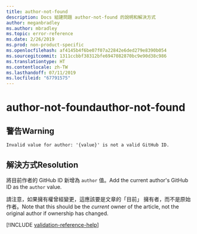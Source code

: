 ```yaml
---
title: author-not-found
description: Docs 組建問題 author-not-found 的說明和解決方式
author: meganbradley
ms.author: mbradley
ms.topic: error-reference
ms.date: 2/26/2019
ms.prod: non-product-specific
ms.openlocfilehash: af4145b4f6be07f07a22842e6ded279e8390b054
ms.sourcegitcommit: 1311ccbbf38312bfe6947082870bc9e90d38c986
ms.translationtype: HT
ms.contentlocale: zh-TW
ms.lasthandoff: 07/11/2019
ms.locfileid: "67791575"
---
```

# <a name="author-not-found"></a><span data-ttu-id="a3199-103">author-not-found</span><span class="sxs-lookup"><span data-stu-id="a3199-103">author-not-found</span></span>

## <a name="warning"></a><span data-ttu-id="a3199-104">警告</span><span class="sxs-lookup"><span data-stu-id="a3199-104">Warning</span></span>

`Invalid value for author: '{value}' is not a valid GitHub ID.`

## <a name="resolution"></a><span data-ttu-id="a3199-105">解決方式</span><span class="sxs-lookup"><span data-stu-id="a3199-105">Resolution</span></span>

<span data-ttu-id="a3199-106">將目前作者的 GitHub ID 新增為 `author` 值。</span><span class="sxs-lookup"><span data-stu-id="a3199-106">Add the current author's GitHub ID as the `author` value.</span></span>

<span data-ttu-id="a3199-107">請注意，如果擁有權曾經變更，這應該要是文章的「目前」  擁有者，而不是原始作者。</span><span class="sxs-lookup"><span data-stu-id="a3199-107">Note that this should be the *current* owner of the article, not the original author if ownership has changed.</span></span>

<!--make sure to add this file to your includes folder and verify the path-->
[!INCLUDE [validation-reference-help](includes/validation-reference-help.md)]
